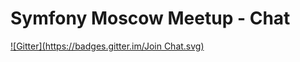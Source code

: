 # Symfony Moscow Meetup - Chat

[![Gitter](https://badges.gitter.im/Join Chat.svg)](https://gitter.im/ru-symfoniacs/chat?utm_source=badge&utm_medium=badge&utm_campaign=pr-badge&utm_content=badge)
